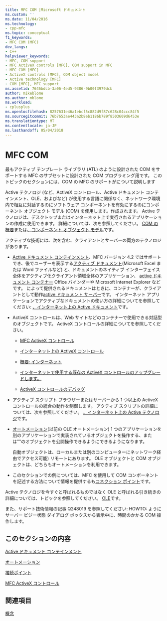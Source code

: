 ```yaml
---
title: MFC COM |Microsoft ドキュメント
ms.custom: ''
ms.date: 11/04/2016
ms.technology:
- cpp-mfc
ms.topic: conceptual
f1_keywords:
- MFC COM (MFC)
dev_langs:
- C++
helpviewer_keywords:
- MFC, COM support
- MFC ActiveX controls [MFC], COM support in MFC
- MFC COM [MFC]
- ActiveX controls [MFC], COM object model
- Active technology [MFC]
- COM [MFC], MFC support
ms.assetid: 7646bdcb-3a06-4ed5-9386-9b00f3979dcb
author: mikeblome
ms.author: mblome
ms.workload:
- cplusplus
ms.openlocfilehash: 8257631e46a1ebcf5c882d9f87c628c04ccc84f5
ms.sourcegitcommit: 76b7653ae443a2b8eb1186b789f8503609d6453e
ms.translationtype: MT
ms.contentlocale: ja-JP
ms.lasthandoff: 05/04/2018
---
```

# <a name="mfc-com"></a>MFC COM
最もアクティブ テンプレート ライブラリ (ATL) のように設計された COM をサポートする MFC のサブセットに設計された COM プログラミング用です。 このトピックのセクションには、COM の MFC のサポートがについて説明します  
  
 Active テクノロジ (など、ActiveX コントロール、Active ドキュメント コンテインメント、OLE、およびなど) が使用する言語に関係なく、ネットワーク環境内で相互に対話するのにソフトウェア コンポーネントを有効にするのにコンポーネント オブジェクト モデル (COM) を使用します。作成されます。 Active テクノロジは、デスクトップまたはインターネット上で実行されるアプリケーションの作成に使用できます。 詳細については、次を参照してください。 [COM の概要](../atl/introduction-to-com.md)または[、コンポーネント オブジェクト モデル](http://msdn.microsoft.com/library/windows/desktop/ms694363)です。  
  
 アクティブな技術には、次を含む、クライアントとサーバーの両方のテクノロジがあります。  
  
-   [Active ドキュメント コンテインメント](../mfc/active-document-containment.md)、MFC バージョン 4.2 ではサポートでき、後でユーザーを表示する[アクティブ ドキュメント](../mfc/active-documents.md)(Microsoft Excel または Word ファイルなど) と、ドキュメントのネイティブ インターフェイス全体をアクティブ化クライアント領域全体のアプリケーション、 [active ドキュメント コンテナー](../mfc/active-document-containers.md) Office バインダーや Microsoft Internet Explorer などです。 によって提供されるドキュメントはときに、コンテナーが、クライアントとして動作[active ドキュメント サーバー](../mfc/active-document-servers.md)です。 インターネット アプリケーションでアクティブなドキュメントの使い方の詳細についてを参照してください: [、インターネット上の Active ドキュメント](../mfc/active-documents-on-the-internet.md)です。  
  
-   ActiveX コントロールは、Web サイトなどのコンテナーで使用できる対話型のオブジェクトです。 ActiveX コントロールの詳細についてを参照してください。  
  
    -   [MFC ActiveX コントロール](../mfc/mfc-activex-controls.md)  
  
    -   [インターネット上の ActiveX コントロール](../mfc/activex-controls-on-the-internet.md)  
  
    -   [概要: インターネット](../mfc/mfc-internet-programming-basics.md)  
  
    -   [インターネットで使用する既存の ActiveX コントロールのアップグレードします。](../mfc/upgrading-an-existing-activex-control.md)  
  
    -   [ActiveX コントロールのデバッグ](/visualstudio/debugger/how-to-debug-an-activex-control)  
  
-   アクティブ スクリプト ブラウザーまたはサーバーから 1 つ以上の ActiveX コントロールの統合の動作を制御します。 アクティブ スクリプトの詳細については、次を参照してください。 [、インターネット上の Active テクノロジ](../mfc/active-technology-on-the-internet.md)です。  
  
-   [オートメーション](../mfc/automation.md)(以前の OLE オートメーション) 1 つのアプリケーションを別のアプリケーションで実装されているオブジェクトを操作する、または""のオブジェクトを公開操作できるようにできるようになります。  
  
     自動オブジェクトは、ローカルまたは別のコンピューターにネットワーク経由でアクセス可能) リモートにあります。 OLE オブジェクトと COM オブジェクトは、どちらもオートメーションを利用できます。  
  
-   このセクションでの例については、MFC を使用して COM コンポーネントを記述する方法について情報を提供するも[コネクション ポイント](../mfc/connection-points.md)です。  
  
 Active テクノロジを今すぐと呼ばれるものではなく OLE と呼ばれる引き続きの詳細については、トピックを参照してください。 [OLE](../mfc/ole-in-mfc.md)です。  
  
 また、サポート技術情報の記事 Q248019 を参照してください: HOWTO: ようにサーバー ビジー状態 ダイアログ ボックスから表示中に、時間のかかる COM 操作します。  
  
## <a name="in-this-section"></a>このセクションの内容  
 [Active ドキュメント コンテインメント](../mfc/active-document-containment.md)  
  
 [オートメーション](../mfc/automation.md)  
  
 [接続ポイント](../mfc/connection-points.md)  
  
 [MFC ActiveX コントロール](../mfc/mfc-activex-controls.md)  
  
## <a name="see-also"></a>関連項目  
 [概念](../mfc/mfc-concepts.md)

